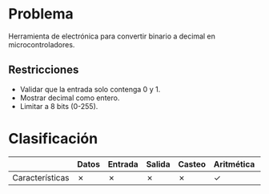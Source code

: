 # Problema

Herramienta de electrónica para convertir binario a decimal en microcontroladores.

## Restricciones

- Validar que la entrada solo contenga 0 y 1.
- Mostrar decimal como entero.
- Limitar a 8 bits (0-255).

# Clasificación
|  | Datos | Entrada | Salida | Casteo | Aritmética | Relacionales | Lógicos | Condicionales | Ciclo | Matrices | Funciones |
|----------|-------|---------|--------|--------|------------|--------------|---------|---------------|-------|----------|-------------|
| Características | ✗ | ✗ | ✗ | ✗ | ✓ | ✗ | ✗ | ✗ | ✗ | ✓ | ✗ |
